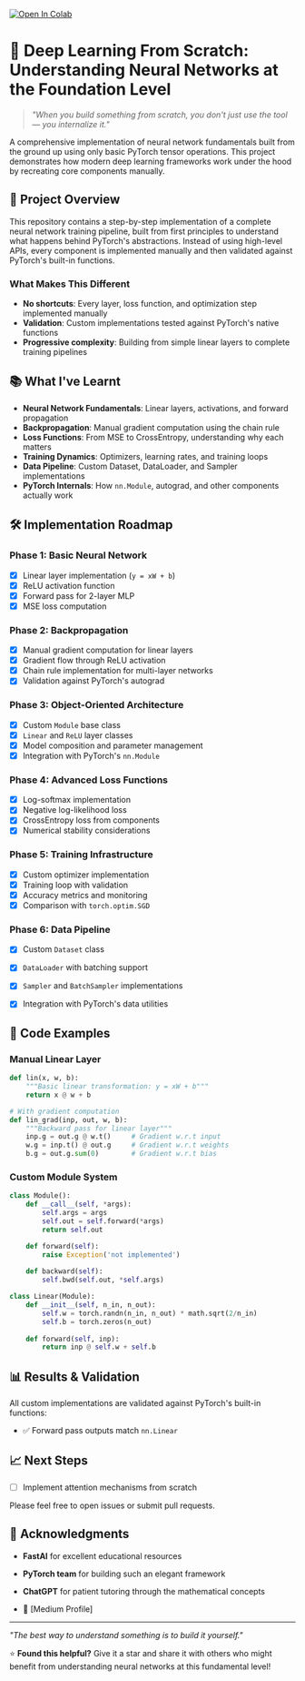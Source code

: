 [![Open In Colab](https://colab.research.google.com/assets/colab-badge.svg)](https://colab.research.google.com/github/D2himself/mlp-from-scratch/blob/main/notebook/mlp_from_scratch.ipynb)


# 🧠 Deep Learning From Scratch: Understanding Neural Networks at the Foundation Level

> *"When you build something from scratch, you don't just use the tool — you internalize it."*

A comprehensive implementation of neural network fundamentals built from the ground up using only basic PyTorch tensor operations. This project demonstrates how modern deep learning frameworks work under the hood by recreating core components manually.

## 🎯 Project Overview

This repository contains a step-by-step implementation of a complete neural network training pipeline, built from first principles to understand what happens behind PyTorch's abstractions. Instead of using high-level APIs, every component is implemented manually and then validated against PyTorch's built-in functions.

### What Makes This Different

- **No shortcuts**: Every layer, loss function, and optimization step implemented manually
- **Validation**: Custom implementations tested against PyTorch's native functions
- **Progressive complexity**: Building from simple linear layers to complete training pipelines

## 📚 What I've Learnt

- **Neural Network Fundamentals**: Linear layers, activations, and forward propagation
- **Backpropagation**: Manual gradient computation using the chain rule
- **Loss Functions**: From MSE to CrossEntropy, understanding why each matters
- **Training Dynamics**: Optimizers, learning rates, and training loops
- **Data Pipeline**: Custom Dataset, DataLoader, and Sampler implementations
- **PyTorch Internals**: How `nn.Module`, autograd, and other components actually work

## 🛠️ Implementation Roadmap

### Phase 1: Basic Neural Network
- [x] Linear layer implementation (`y = xW + b`)
- [x] ReLU activation function
- [x] Forward pass for 2-layer MLP
- [x] MSE loss computation

### Phase 2: Backpropagation
- [x] Manual gradient computation for linear layers
- [x] Gradient flow through ReLU activation
- [x] Chain rule implementation for multi-layer networks
- [x] Validation against PyTorch's autograd

### Phase 3: Object-Oriented Architecture
- [x] Custom `Module` base class
- [x] `Linear` and `ReLU` layer classes
- [x] Model composition and parameter management
- [x] Integration with PyTorch's `nn.Module`

### Phase 4: Advanced Loss Functions
- [x] Log-softmax implementation
- [x] Negative log-likelihood loss
- [x] CrossEntropy loss from components
- [x] Numerical stability considerations

### Phase 5: Training Infrastructure
- [x] Custom optimizer implementation
- [x] Training loop with validation
- [x] Accuracy metrics and monitoring
- [x] Comparison with `torch.optim.SGD`

### Phase 6: Data Pipeline
- [x] Custom `Dataset` class
- [x] `DataLoader` with batching support
- [x] `Sampler` and `BatchSampler` implementations
- [x] Integration with PyTorch's data utilities


## 📖 Code Examples

### Manual Linear Layer
```python
def lin(x, w, b):
    """Basic linear transformation: y = xW + b"""
    return x @ w + b

# With gradient computation
def lin_grad(inp, out, w, b):
    """Backward pass for linear layer"""
    inp.g = out.g @ w.t()     # Gradient w.r.t input
    w.g = inp.t() @ out.g     # Gradient w.r.t weights
    b.g = out.g.sum(0)        # Gradient w.r.t bias
```

### Custom Module System
```python
class Module():
    def __call__(self, *args):
        self.args = args
        self.out = self.forward(*args)
        return self.out

    def forward(self):
        raise Exception('not implemented')
    
    def backward(self):
        self.bwd(self.out, *self.args)

class Linear(Module):
    def __init__(self, n_in, n_out):
        self.w = torch.randn(n_in, n_out) * math.sqrt(2/n_in)
        self.b = torch.zeros(n_out)
    
    def forward(self, inp):
        return inp @ self.w + self.b
```

## 📊 Results & Validation

All custom implementations are validated against PyTorch's built-in functions:

- ✅ Forward pass outputs match `nn.Linear`


## 📈 Next Steps

- [ ] Implement attention mechanisms from scratch


Please feel free to open issues or submit pull requests.


## 🙏 Acknowledgments

- **FastAI** for excellent educational resources
- **PyTorch team** for building such an elegant framework
- **ChatGPT** for patient tutoring through the mathematical concepts


- 📝 [Medium Profile]

---

*"The best way to understand something is to build it yourself."*

⭐ **Found this helpful?** Give it a star and share it with others who might benefit from understanding neural networks at this fundamental level!

